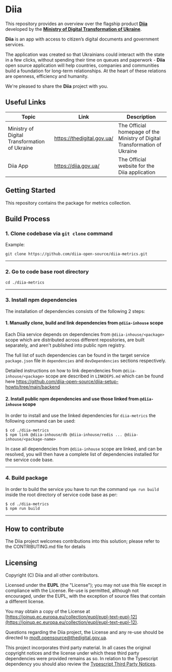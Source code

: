 # Diia

This repository provides an overview over the flagship product [**Diia**](https://diia.gov.ua/) developed by the [**Ministry of Digital Transformation of Ukraine**](https://thedigital.gov.ua/).

**Diia** is an app with access to citizen’s digital documents and government services.

The application was created so that Ukrainians could interact with the state in a few clicks, without spending their time on queues and paperwork - **Diia** open source application will help countries, companies and communities build a foundation for long-term relationships. At the heart of these relations are openness, efficiency and humanity.

We're pleased to share the **Diia** project with you.

## Useful Links

| Topic                                         | Link                       | Description                                                                |
| --------------------------------------------- | -------------------------- | -------------------------------------------------------------------------- |
| Ministry of Digital Transformation of Ukraine | https://thedigital.gov.ua/ | The Official homepage of the Ministry of Digital Transformation of Ukraine |
| Diia App                                      | https://diia.gov.ua/       | The Official website for the Diia application                              |

## Getting Started

This repository contains the package for metrics collection.

## Build Process

### **1. Clone codebase via `git clone` command**

Example:

```
git clone https://github.com/diia-open-source/diia-metrics.git
```

---

### **2. Go to code base root directory**

```
cd ./diia-metrics
```

---

### **3. Install npm dependencies**

The installation of dependencies consists of the following 2 steps:

#### **1. Manually clone, build and link dependencies from `@diia-inhouse` scope**

Each Diia service depends on dependencies from `@diia-inhouse/<package>` scope which are distributed across different repositories, are built separately, and aren't published into public npm registry.

The full list of such dependencies can be found in the target service `package.json` file in `dependencies` and `devDependencies` sections respectively.

Detailed instructions on how to link dependencies from `@diia-inhouse/<package>` scope are described in `LINKDEPS.md` which can be found here
https://github.com/diia-open-source/diia-setup-howto/tree/main/backend

#### **2. Install public npm dependencies and use those linked from `@diia-inhouse` scope**

In order to install and use the linked dependencies for `diia-metrics` the following command can be used:

```
$ cd ./diia-metrics
$ npm link @diia-inhouse/db @diia-inhouse/redis ... @diia-inhouse/<package-name>
```

In case all dependencies from `@diia-inhouse` scope are linked, and can be resolved, you will then have a complete list of dependencies installed for the service code base.

---

### **4. Build package**

In order to build the service you have to run the command `npm run build` inside the root directory of service code base as per:

```
$ cd ./diia-metrics
$ npm run build
```

---

## How to contribute

The Diia project welcomes contributions into this solution; please refer to the CONTRIBUTING.md file for details

## Licensing

Copyright (C) Diia and all other contributors.

Licensed under the **EUPL** (the "License"); you may not use this file except in compliance with the License. Re-use is permitted, although not encouraged, under the EUPL, with the exception of source files that contain a different license.

You may obtain a copy of the License at [https://joinup.ec.europa.eu/collection/eupl/eupl-text-eupl-12](https://joinup.ec.europa.eu/collection/eupl/eupl-text-eupl-12).

Questions regarding the Diia project, the License and any re-use should be directed to [modt.opensource@thedigital.gov.ua](mailto:modt.opensource@thedigital.gov.ua).

This project incorporates third party material. In all cases the original copyright notices and the license under which these third party dependencies were provided remains as so. In relation to the Typescript dependency you should also review the [Typescript Third Party Notices](
https://github.com/microsoft/TypeScript/blob/9684ba6b0d73c37546ada901e5d0a5324de7fc1d/ThirdPartyNoticeText.txt).
